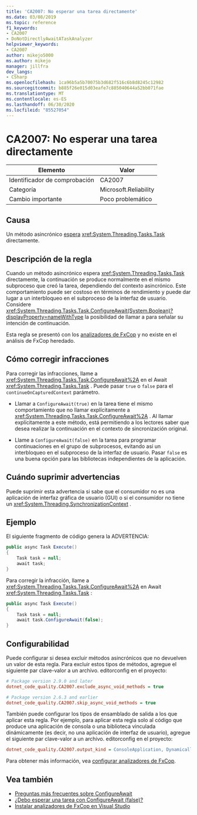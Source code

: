 ```yaml
---
title: 'CA2007: No esperar una tarea directamente'
ms.date: 03/08/2019
ms.topic: reference
f1_keywords:
- CA2007
- DoNotDirectlyAwaitATaskAnalyzer
helpviewer_keywords:
- CA2007
author: mikejo5000
ms.author: mikejo
manager: jillfra
dev_langs:
- CSharp
ms.openlocfilehash: 1ca96b5a5b70075b3d682f516c6b8d8245c12982
ms.sourcegitcommit: b885f26e015d03eafe7c885040644a52bb071fae
ms.translationtype: MT
ms.contentlocale: es-ES
ms.lasthandoff: 06/30/2020
ms.locfileid: "85527054"
---
```

# <a name="ca2007-do-not-directly-await-a-task"></a>CA2007: No esperar una tarea directamente

|Elemento|Valor|
|-|-|
|Identificador de comprobación|CA2007|
|Categoría|Microsoft.Reliability|
|Cambio importante|Poco problemático|

## <a name="cause"></a>Causa

Un método asincrónico [espera](/dotnet/csharp/language-reference/keywords/await) <xref:System.Threading.Tasks.Task> directamente.

## <a name="rule-description"></a>Descripción de la regla

Cuando un método asincrónico espera <xref:System.Threading.Tasks.Task> directamente, la continuación se produce normalmente en el mismo subproceso que creó la tarea, dependiendo del contexto asincrónico. Este comportamiento puede ser costoso en términos de rendimiento y puede dar lugar a un interbloqueo en el subproceso de la interfaz de usuario. Considere <xref:System.Threading.Tasks.Task.ConfigureAwait(System.Boolean)?displayProperty=nameWithType> la posibilidad de llamar a para señalar su intención de continuación.

Esta regla se presentó con los [analizadores de FxCop](install-fxcop-analyzers.md) y no existe en el análisis de FxCop heredado.

## <a name="how-to-fix-violations"></a>Cómo corregir infracciones

Para corregir las infracciones, llame a <xref:System.Threading.Tasks.Task.ConfigureAwait%2A> en el Await <xref:System.Threading.Tasks.Task> . Puede pasar `true` o `false` para el `continueOnCapturedContext` parámetro.

- Llamar a `ConfigureAwait(true)` en la tarea tiene el mismo comportamiento que no llamar explícitamente a <xref:System.Threading.Tasks.Task.ConfigureAwait%2A> . Al llamar explícitamente a este método, está permitiendo a los lectores saber que desea realizar la continuación en el contexto de sincronización original.

- Llame a `ConfigureAwait(false)` en la tarea para programar continuaciones en el grupo de subprocesos, evitando así un interbloqueo en el subproceso de la interfaz de usuario. Pasar `false` es una buena opción para las bibliotecas independientes de la aplicación.

## <a name="when-to-suppress-warnings"></a>Cuándo suprimir advertencias

Puede suprimir esta advertencia si sabe que el consumidor no es una aplicación de interfaz gráfica de usuario (GUI) o si el consumidor no tiene un <xref:System.Threading.SynchronizationContext> .

## <a name="example"></a>Ejemplo

El siguiente fragmento de código genera la ADVERTENCIA:

```csharp
public async Task Execute()
{
    Task task = null;
    await task;
}
```

Para corregir la infracción, llame a <xref:System.Threading.Tasks.Task.ConfigureAwait%2A> en Await <xref:System.Threading.Tasks.Task> :

```csharp
public async Task Execute()
{
    Task task = null;
    await task.ConfigureAwait(false);
}
```

## <a name="configurability"></a>Configurabilidad

Puede configurar si desea excluir métodos asincrónicos que no devuelven un valor de esta regla. Para excluir estos tipos de métodos, agregue el siguiente par clave-valor a un archivo. editorconfig en el proyecto:

```ini
# Package version 2.9.0 and later
dotnet_code_quality.CA2007.exclude_async_void_methods = true

# Package version 2.6.3 and earlier
dotnet_code_quality.CA2007.skip_async_void_methods = true
```

También puede configurar los tipos de ensamblado de salida a los que aplicar esta regla. Por ejemplo, para aplicar esta regla solo al código que produce una aplicación de consola o una biblioteca vinculada dinámicamente (es decir, no una aplicación de interfaz de usuario), agregue el siguiente par clave-valor a un archivo. editorconfig en el proyecto:

```ini
dotnet_code_quality.CA2007.output_kind = ConsoleApplication, DynamicallyLinkedLibrary
```

Para obtener más información, vea [configurar analizadores de FxCop](configure-fxcop-analyzers.md).

## <a name="see-also"></a>Vea también

- [Preguntas más frecuentes sobre ConfigureAwait](https://devblogs.microsoft.com/dotnet/configureawait-faq/)
- [¿Debo esperar una tarea con ConfigureAwait (false)?](https://github.com/Microsoft/vs-threading/blob/master/doc/cookbook_vs.md#should-i-await-a-task-with-configureawaitfalse)
- [Instalar analizadores de FxCop en Visual Studio](install-fxcop-analyzers.md)
